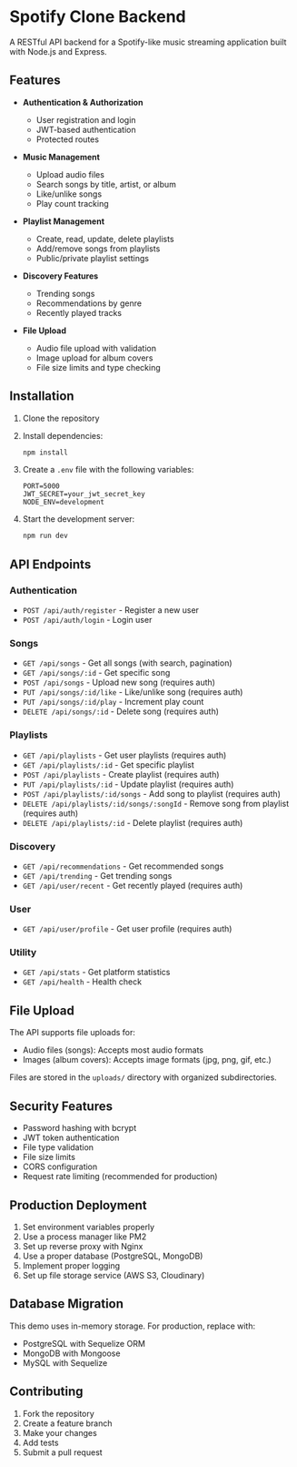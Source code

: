 # Spotify Clone Backend

A RESTful API backend for a Spotify-like music streaming application built with Node.js and Express.

## Features

- **Authentication & Authorization**
  - User registration and login
  - JWT-based authentication
  - Protected routes

- **Music Management**
  - Upload audio files
  - Search songs by title, artist, or album
  - Like/unlike songs
  - Play count tracking

- **Playlist Management**
  - Create, read, update, delete playlists
  - Add/remove songs from playlists
  - Public/private playlist settings

- **Discovery Features**
  - Trending songs
  - Recommendations by genre
  - Recently played tracks

- **File Upload**
  - Audio file upload with validation
  - Image upload for album covers
  - File size limits and type checking

## Installation

1. Clone the repository
2. Install dependencies:
   ```bash
   npm install
   ```

3. Create a `.env` file with the following variables:
   ```
   PORT=5000
   JWT_SECRET=your_jwt_secret_key
   NODE_ENV=development
   ```

4. Start the development server:
   ```bash
   npm run dev
   ```

## API Endpoints

### Authentication
- `POST /api/auth/register` - Register a new user
- `POST /api/auth/login` - Login user

### Songs
- `GET /api/songs` - Get all songs (with search, pagination)
- `GET /api/songs/:id` - Get specific song
- `POST /api/songs` - Upload new song (requires auth)
- `PUT /api/songs/:id/like` - Like/unlike song (requires auth)
- `PUT /api/songs/:id/play` - Increment play count
- `DELETE /api/songs/:id` - Delete song (requires auth)

### Playlists
- `GET /api/playlists` - Get user playlists (requires auth)
- `GET /api/playlists/:id` - Get specific playlist
- `POST /api/playlists` - Create playlist (requires auth)
- `PUT /api/playlists/:id` - Update playlist (requires auth)
- `POST /api/playlists/:id/songs` - Add song to playlist (requires auth)
- `DELETE /api/playlists/:id/songs/:songId` - Remove song from playlist (requires auth)
- `DELETE /api/playlists/:id` - Delete playlist (requires auth)

### Discovery
- `GET /api/recommendations` - Get recommended songs
- `GET /api/trending` - Get trending songs
- `GET /api/user/recent` - Get recently played (requires auth)

### User
- `GET /api/user/profile` - Get user profile (requires auth)

### Utility
- `GET /api/stats` - Get platform statistics
- `GET /api/health` - Health check

## File Upload

The API supports file uploads for:
- Audio files (songs): Accepts most audio formats
- Images (album covers): Accepts image formats (jpg, png, gif, etc.)

Files are stored in the `uploads/` directory with organized subdirectories.

## Security Features

- Password hashing with bcrypt
- JWT token authentication
- File type validation
- File size limits
- CORS configuration
- Request rate limiting (recommended for production)

## Production Deployment

1. Set environment variables properly
2. Use a process manager like PM2
3. Set up reverse proxy with Nginx
4. Use a proper database (PostgreSQL, MongoDB)
5. Implement proper logging
6. Set up file storage service (AWS S3, Cloudinary)

## Database Migration

This demo uses in-memory storage. For production, replace with:
- PostgreSQL with Sequelize ORM
- MongoDB with Mongoose
- MySQL with Sequelize

## Contributing

1. Fork the repository
2. Create a feature branch
3. Make your changes
4. Add tests
5. Submit a pull request